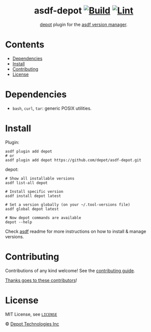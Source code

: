<div align="center">

# asdf-depot [![Build](https://github.com/depot/asdf-depot/actions/workflows/build.yml/badge.svg)](https://github.com/depot/asdf-depot/actions/workflows/build.yml) [![Lint](https://github.com/depot/asdf-depot/actions/workflows/lint.yml/badge.svg)](https://github.com/depot/asdf-depot/actions/workflows/lint.yml)


[depot](https://github.com/depot/cli) plugin for the [asdf version manager](https://asdf-vm.com).

</div>

# Contents

- [Dependencies](#dependencies)
- [Install](#install)
- [Contributing](#contributing)
- [License](#license)

# Dependencies

- `bash`, `curl`, `tar`: generic POSIX utilities.

# Install

Plugin:

```shell
asdf plugin add depot
# or
asdf plugin add depot https://github.com/depot/asdf-depot.git
```

depot:

```shell
# Show all installable versions
asdf list-all depot

# Install specific version
asdf install depot latest

# Set a version globally (on your ~/.tool-versions file)
asdf global depot latest

# Now depot commands are available
depot --help
```

Check [asdf](https://github.com/asdf-vm/asdf) readme for more instructions on how to
install & manage versions.

# Contributing

Contributions of any kind welcome! See the [contributing guide](contributing.md).

[Thanks goes to these contributors](https://github.com/depot/asdf-depot/graphs/contributors)!

# License

MIT License, see [`LICENSE`](LICENSE)

© [Depot Technologies Inc](https://github.com/depot)
